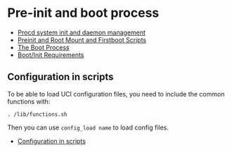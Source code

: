 # Pre-init and boot process

- [Procd system init and daemon management](https://openwrt.org/docs/techref/procd)
- [Preinit and Root Mount and Firstboot Scripts](https://openwrt.org/docs/techref/preinit_mount)
- [The Boot Process](https://openwrt.org/docs/techref/process.boot)
- [Boot/Init Requirements](https://openwrt.org/docs/techref/requirements.boot.process)

## Configuration in scripts

To be able to load UCI configuration files, you need to include the common functions with:

```
. /lib/functions.sh
```

Then you can use `config_load name` to load config files.

- [Configuration in scripts](https://openwrt.org/docs/guide-developer/config-scripting)
